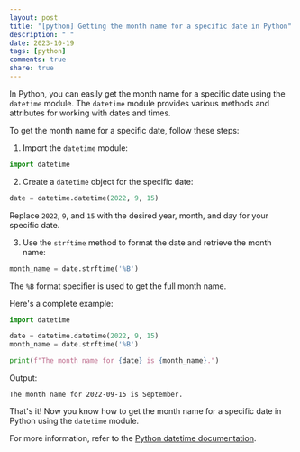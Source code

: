 ```yaml
---
layout: post
title: "[python] Getting the month name for a specific date in Python"
description: " "
date: 2023-10-19
tags: [python]
comments: true
share: true
---
```


In Python, you can easily get the month name for a specific date using the `datetime` module. The `datetime` module provides various methods and attributes for working with dates and times.

To get the month name for a specific date, follow these steps:

1. Import the `datetime` module:

```python
import datetime
```

2. Create a `datetime` object for the specific date:

```python
date = datetime.datetime(2022, 9, 15)
```

Replace `2022`, `9`, and `15` with the desired year, month, and day for your specific date.

3. Use the `strftime` method to format the date and retrieve the month name:

```python
month_name = date.strftime('%B')
```

The `%B` format specifier is used to get the full month name.

Here's a complete example:

```python
import datetime

date = datetime.datetime(2022, 9, 15)
month_name = date.strftime('%B')

print(f"The month name for {date} is {month_name}.")
```

Output:

```
The month name for 2022-09-15 is September.
```

That's it! Now you know how to get the month name for a specific date in Python using the `datetime` module.

For more information, refer to the [Python datetime documentation](https://docs.python.org/3/library/datetime.html).